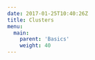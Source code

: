 ```yaml
---
date: 2017-01-25T10:40:26Z
title: Clusters
menu:
  main:
    parent: 'Basics'
    weight: 40
---
```

